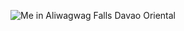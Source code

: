 ![Me in Aliwagwag Falls Davao Oriental](https://user-images.githubusercontent.com/87248780/184361909-d65a67dd-bf6e-4bca-9be3-b640ce09f75e.JPG)
